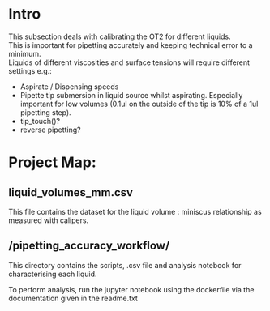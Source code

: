 # Intro

This subsection deals with calibrating the OT2 for different liquids.  
This is important for pipetting accurately and keeping technical error to a minimum.  
Liquids of different viscosities and surface tensions will require different settings e.g.:

* Aspirate / Dispensing speeds
* Pipette tip submersion in liquid source whilst aspirating. Especially important for low volumes (0.1ul on the outside of the tip is 10% of a 1ul pipetting step).
* tip_touch()?
* reverse pipetting?

# Project Map:

## liquid_volumes_mm.csv

This file contains the dataset for the liquid volume : miniscus relationship as measured with calipers.

## /pipetting_accuracy_workflow/

This directory contains the scripts, .csv file and analysis notebook for characterising each liquid.

To perform analysis, run the jupyter notebook using the dockerfile via the documentation given in the readme.txt
